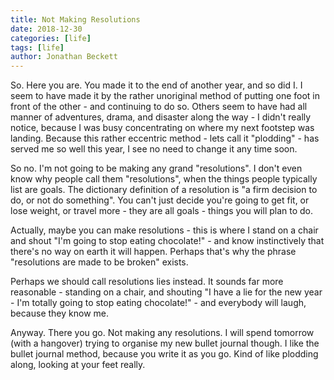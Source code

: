 ```yaml
---
title: Not Making Resolutions
date: 2018-12-30
categories: [life]
tags: [life]
author: Jonathan Beckett
---
```


So. Here you are. You made it to the end of another year, and so did I. I seem to have made it by the rather unoriginal method of putting one foot in front of the other - and continuing to do so. Others seem to have had all manner of adventures, drama, and disaster along the way - I didn't really notice, because I was busy concentrating on where my next footstep was landing. Because this rather eccentric method - lets call it "plodding" - has served me so well this year, I see no need to change it any time soon.

So no. I'm not going to be making any grand "resolutions". I don't even know why people call them "resolutions", when the things people typically list are goals. The dictionary definition of a resolution is "a firm decision to do, or not do something". You can't just decide you're going to get fit, or lose weight, or travel more - they are all goals - things you will plan to do.

Actually, maybe you can make resolutions - this is where I stand on a chair and shout "I'm going to stop eating chocolate!" - and know instinctively that there's no way on earth it will happen. Perhaps that's why the phrase "resolutions are made to be broken" exists.

Perhaps we should call resolutions lies instead. It sounds far more reasonable - standing on a chair, and shouting "I have a lie for the new year - I'm totally going to stop eating chocolate!" - and everybody will laugh, because they know me.

Anyway. There you go. Not making any resolutions. I will spend tomorrow (with a hangover) trying to organise my new bullet journal though. I like the bullet journal method, because you write it as you go. Kind of like plodding along, looking at your feet really.
